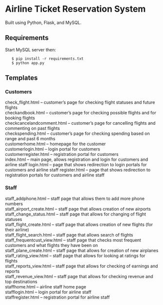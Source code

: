 # Airline Ticket Reservation System

Built using Python, Flask, and MySQL.

## Requirements
Start MySQL server then:
```
   $ pip install -r requirements.txt 
   $ python app.py
``` 

## Templates

### Customers
check_flight.html – customer’s page for checking flight statuses and future flights \
checkandbook.html – customer’s page for checking possible flights and for booking flights \
checkcancelandcomment.html – customer’s page for cancelling flights and commenting on past flights \
checkspending.html – customer’s page for checking spending based on range and past 6 months \
customerhome.html – homepage for the customer \
customerlogin.html – login portal for customers \
customerregister.html – registration portal for customers \
index.html – main page, allows registration and login for customers and airline staff login.html – page that shows redirection to login portals for customers and airline staff register.html – page that shows redirection to registration portals for customers and airline staff

### Staff
staff_addphone.html – staff page that allows them to add more phone numbers \
staff_airport_create.html – staff page that allows creation of new airports \
staff_change_status.html – staff page that allows for changing of flight statuses \
staff_flight_create.html – staff page that allows creation of new flights (for their airline) \
staff_flight_search.html – staff page that allows search of flights \
staff_frequentcust_view.html – staff page that checks most frequent customers and what flights they have been on \
staff_plane_create.html – staff page that allows for creation of new airplanes \
staff_rating_view.html – staff page that allows for looking at ratings for flights \
staff_reports_view.html – staff page that allows for checking of earnings and reports \
staff_revenue_view.html – staff page that allows for checking revenue and top destinations \
staffhome.html – airline staff home page \
stafflogin.html – login portal for airline staff \
staffregister.html – registration portal for airline staff
